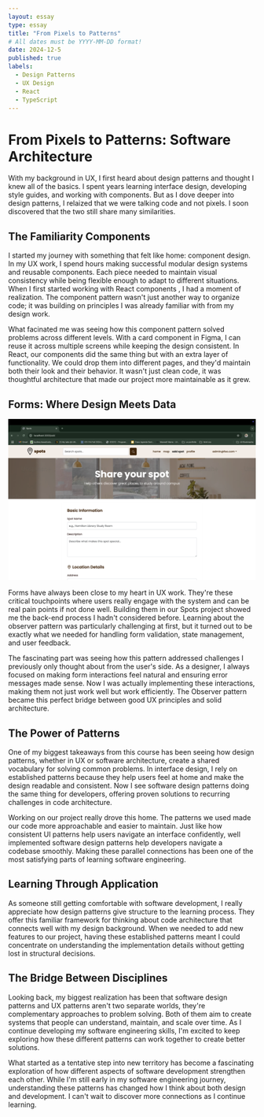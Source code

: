 ```yaml
---
layout: essay
type: essay
title: "From Pixels to Patterns"
# All dates must be YYYY-MM-DD format!
date: 2024-12-5
published: true
labels:
  - Design Patterns
  - UX Design
  - React
  - TypeScript
---
```


# From Pixels to Patterns: Software Architecture

With my background in UX, I first heard about design patterns and thought I knew all of the basics. I spent years learning interface design, developing style guides, and working with components. But as I dove deeper into design patterns, I relaized that we were talking code and not pixels. I soon discovered that the two still share many similarities.

## The Familiarity Components

I started my journey with something that felt like home: component design. In my UX work, I spend hours making successful modular design systems and reusable components. Each piece needed to maintain visual consistency while being flexible enough to adapt to different situations. When I first started working with React components , I had a moment of realization. The component pattern wasn't just another way to organize code; it was building on principles I was already familiar with from my design work.

What facinated me was seeing how this component pattern solved problems across different levels. With a card component in Figma, I can reuse it across multiple screens while keeping the design consistent. In React, our components did the same thing but with an extra layer of functionality. We could drop them into different pages, and they'd maintain both their look and their behavior. It wasn't just clean code, it was thoughtful architecture that made our project more maintainable as it grew. 

## Forms: Where Design Meets Data

<img src="../img/add-spot.png" alt="Spot Form" width="600"/>

Forms have always been close to my heart in UX work. They're these critical touchpoints where users really engage with the system and can be real pain points if not done well. Building them in our Spots project showed me the back-end process I hadn't considered before. Learning about the observer pattern was particularly challenging at first, but it turned out to be exactly what we needed for handling form validation, state management, and user feedback.

The fascinating part was seeing how this pattern addressed challenges I previously only thought about from the user's side. As a designer, I always focused on making form interactions feel natural and ensuring error messages made sense. Now I was actually implementing these interactions, making them not just work well but work efficiently. The Observer pattern became this perfect bridge between good UX principles and solid architecture.

## The Power of Patterns

One of my biggest takeaways from this course has been seeing how design patterns, whether in UX or software architecture, create a shared vocabulary for solving common problems. In interface design, I rely on established patterns because they help users feel at home and make the design readable and consistent. Now I see software design patterns doing the same thing for developers, offering proven solutions to recurring challenges in code architecture.

Working on our project really drove this home. The patterns we used made our code more approachable and easier to maintain. Just like how consistent UI patterns help users navigate an interface confidently, well implemented software design patterns help developers navigate a codebase smoothly. Making these parallel connections has been one of the most satisfying parts of learning software engineering.

## Learning Through Application

As someone still getting comfortable with software development, I really appreciate how design patterns give structure to the learning process. They offer this familiar framework for thinking about code architecture that connects well with my design background. When we needed to add new features to our project, having these established patterns meant I could concentrate on understanding the implementation details without getting lost in structural decisions.

## The Bridge Between Disciplines

Looking back, my biggest realization has been that software design patterns and UX patterns aren't two separate worlds, they're complementary approaches to problem solving. Both of them aim to create systems that people can understand, maintain, and scale over time. As I continue developing my software engineering skills, I'm excited to keep exploring how these different patterns can work together to create better solutions.

What started as a tentative step into new territory has become a fascinating exploration of how different aspects of software development strengthen each other. While I'm still early in my software engineering journey, understanding these patterns has changed how I think about both design and development. I can't wait to discover more connections as I continue learning.